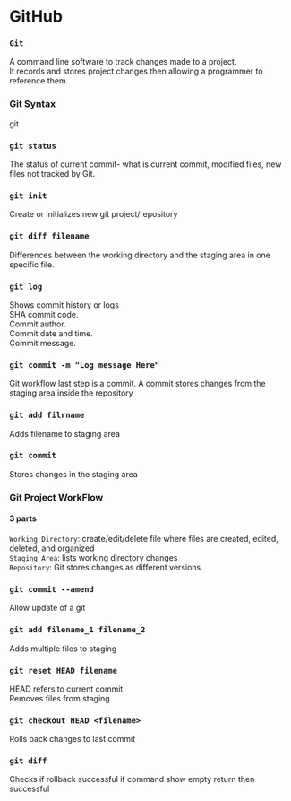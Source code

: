 # GitHub
### `Git` <br/>
A command line software to track changes made to a project.<br/>
It records and stores project changes then allowing a programmer to reference them.<br/>
### Git Syntax
git<action>
### `git status`<br/>
The status of current commit- what is current commit, modified files, new files not tracked by Git.<br/>
### `git init`<br/>
Create or initializes new git project/repository<br/>
### `git diff filename`<br/>
Differences between the working directory and the staging area in one specific file.<br/>
### `git log`<br/>
Shows commit history or logs<br/>
SHA commit code.<br/>
Commit author.<br/>
Commit date and time.<br/>
Commit message.<br/>
### `git commit -m "Log message Here"`<br/>
Git workflow last step is a commit. A commit stores changes from the staging area inside the repository<br/>
### `git add filrname`<br/>
Adds filename to staging area<br/>
### `git commit`<br/>
Stores changes in the staging area<br/>
### Git Project WorkFlow
#### 3 parts
`Working Directory`: create/edit/delete file where files are created, edited, deleted, and organized<br/>
`Staging Area`: lists working directory changes<br/>
`Repository`: Git stores changes as different versions<br/>
### `git commit --amend`
Allow update of a git
### `git add filename_1 filename_2`
Adds multiple files to staging
### `git reset HEAD filename`
HEAD refers to current commit<br/>
Removes files from staging
### `git checkout HEAD <filename>`
Rolls back changes to last commit
### `git diff`
Checks if rollback successful
if command show empty return then successful


